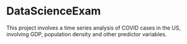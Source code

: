 # DataScienceExam

This project involves a time series analysis of COVID cases in the US, involving GDP, population density and other predictor variables. 
